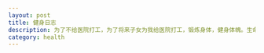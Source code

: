 ```yaml
---
layout: post
title: 健身日志
description: 为了不给医院打工，为了将来子女为我给医院打工，锻炼身体，健身体魄。生命不止于动
category: health
---
```


[niliang]:    http://niliang107.github.io/  "niliang"
